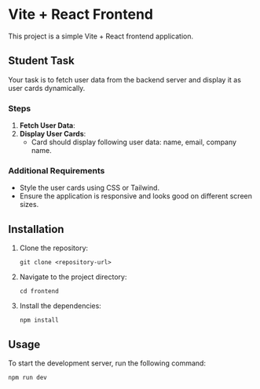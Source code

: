 # Vite + React Frontend

This project is a simple Vite + React frontend application.

## Student Task

Your task is to fetch user data from the backend server and display it as user cards dynamically.

### Steps

1. **Fetch User Data**:
2. **Display User Cards**:
   - Card should display following user data: name, email, company name.

### Additional Requirements

- Style the user cards using CSS or Tailwind.
- Ensure the application is responsive and looks good on different screen sizes.

## Installation

1. Clone the repository:

   ```
   git clone <repository-url>
   ```

2. Navigate to the project directory:

   ```
   cd frontend
   ```

3. Install the dependencies:
   ```
   npm install
   ```

## Usage

To start the development server, run the following command:

```
npm run dev
```
